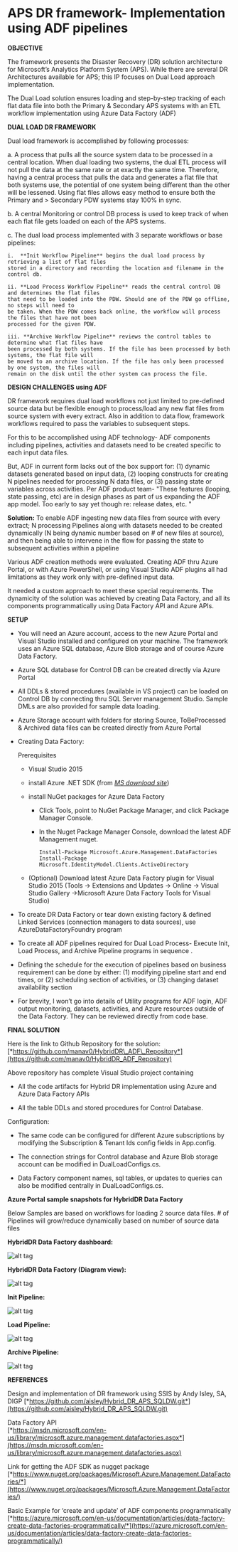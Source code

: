 APS DR framework- Implementation using ADF pipelines
====================================================

**OBJECTIVE**

The framework presents the Disaster Recovery (DR) solution architecture
for Microsoft’s Analytics Platform System (APS). While there are several
DR Architectures available for APS; this IP focuses on Dual Load
approach implementation.    

The Dual Load solution ensures loading and step-by-step tracking of each flat data file into both the Primary & Secondary APS systems with an ETL workflow implementation using Azure Data Factory (ADF)



**DUAL LOAD DR FRAMEWORK**

Dual load framework is accomplished by following processes:

a.  A process that pulls all the source system data to be processed in a
    central location. When dual loading two systems, the dual ETL
    process will not pull the data at the same rate or at exactly the
    same time. Therefore, having a central process that pulls the data
    and generates a flat file that both systems use, the potential of
    one system being different than the other will be lessened. Using
    flat files allows easy method to ensure both the Primary and
    > Secondary PDW systems stay 100% in sync.

b.  A central Monitoring or control DB process is used to keep track of when each flat file gets loaded on each of the APS systems.

c.  The dual load process implemented with 3 separate workflows or base pipelines:

    i.  **Init Workflow Pipeline** begins the dual load process by retrieving a list of flat files
    stored in a directory and recording the location and filename in the control db.

    ii. **Load Process Workflow Pipeline** reads the central control DB and determines the flat files
    that need to be loaded into the PDW. Should one of the PDW go offline, no steps will need to
    be taken. When the PDW comes back online, the workflow will process the files that have not been
    processed for the given PDW.

    iii. **Archive Workflow Pipeline** reviews the control tables to determine what flat files have
    been processed by both systems. If the file has been processed by both systems, the flat file will
    be moved to an archive location. If the file has only been processed by one system, the files will
    remain on the disk until the other system can process the file.




**DESIGN CHALLENGES using ADF**

DR framework requires dual load workflows not just limited to pre-defined source data but be flexible enough to process/load any new flat files from source system with every extract. Also in addition to data flow, framework workflows required to pass the variables to subsequent steps.

For this to be accomplished using ADF technology- ADF components including pipelines, activities and datasets need to be created specific to each input data files. 

But, ADF in current form lacks out of the box support for: (1) dynamic datasets generated based on input data, (2) looping constructs for creating N pipelines needed for processing N data files, or (3) passing state or variables across activities. Per ADF product team- "These features (looping, state passing, etc) are in design phases as part of us expanding the ADF app model. Too early to say yet though re: release dates, etc. "


**Solution:**
To enable ADF ingesting new data files from source with every extract; N processing Pipelines along with datasets needed to be created dynamically (N being dynamic number based on # of new files at source), and then being able to intervene in the flow for passing the state to subsequent activities within a pipeline

Various ADF creation methods were evaluated. Creating ADF thru Azure Portal, or with Azure PowerShell, or using Visual Studio ADF plugins all had limitations as they work only with pre-defined input data. 

It needed a custom approach to meet these special requirements. The dynamicity of the solution was achieved by creating Data Factory, and all its components programmatically using Data Factory API and Azure APIs. 




**SETUP**


-   You will need an Azure account, access to the new Azure Portal and Visual Studio installed and configured on your machine. The framework uses an Azure SQL database, Azure Blob storage and of course Azure Data Factory. 
-   Azure SQL database for Control DB can be created directly via Azure Portal

-   All DDLs & stored procedures (available in VS project) can be loaded on Control DB by connecting thru SQL Server management Studio. Sample DMLs are also provided for sample data loading.
-   Azure Storage account with folders for storing Source, ToBeProcessed & Archived data files can be created directly from Azure Portal

-   Creating Data Factory:

    Prerequisites

    -   Visual Studio 2015
    
    -   install Azure .NET SDK (from [*MS download site*](https://azure.microsoft.com/en-us/downloads/))
    
    -   install NuGet packages for Azure Data Factory
    
        -   Click Tools, point to NuGet Package Manager, and click Package Manager Console.
    
        -   In the Nuget Package Manager Console, download the latest ADF Management nuget.
    
                Install-Package Microsoft.Azure.Management.DataFactories
                Install-Package Microsoft.IdentityModel.Clients.ActiveDirectory
    
    -   (Optional) Download latest Azure Data Factory plugin for Visual Studio 2015 (Tools -&gt; Extensions and
        Updates -&gt; Online -&gt; Visual Studio Gallery -&gt;Microsoft Azure Data Factory Tools for Visual Studio)

<!-- -->

-   To create DR Data Factory or tear down existing factory & defined Linked Services (connection managers to data sources), use AzureDataFactoryFoundry program 

-   To create all ADF pipelines required for Dual Load Process- Execute Init, Load Process, and Archive Pipeline programs in sequence .

-   Defining the schedule for the execution of pipelines based on business
    requirement can be done by either: (1) modifying pipeline start and end times, or (2) scheduling section of activities, or (3)
    changing dataset availability section

-   For brevity, I won’t go into details of Utility programs for ADF login, ADF output monitoring, datasets, activities, and Azure        resources outside of the Data Factory. They can be reviewed directly from code base.



 
 

**FINAL SOLUTION**

Here is the link to Github Repository for the solution:
[*https://github.com/manav0/HybridDR\_ADF\_Repository*](https://github.com/manav0/HybridDR_ADF_Repository)

Above repository has complete Visual Studio project containing

-   All the code artifacts for Hybrid DR implementation using Azure and Azure Data Factory APIs

-   All the table DDLs and stored procedures for Control Database.

Configuration:

-   The same code can be configured for different Azure subscriptions by modifying the Subscription & Tenant Ids config fields in App.config.

-   The connection strings for Control database and Azure Blob storage account can be modified in DualLoadConfigs.cs.

-   Data Factory component names, sql tables, or updates to queries can also be modified centrally in DualLoadConfigs.cs.



**Azure Portal sample snapshots for HybridDR Data Factory** 

Below Samples are based on workflows for loading 2 source data files. # of Pipelines will grow/reduce dynamically based on number of source data files




**HybridDR Data Factory dashboard:** 

![alt tag](https://github.com/manav0/HybridDR_ADF_Repository/blob/master/images/1.png)


**HybridDR Data Factory (Diagram view):**

![alt tag](https://github.com/manav0/HybridDR_ADF_Repository/blob/master/images/2.png)







**Init Pipeline:** 

![alt tag](https://github.com/manav0/HybridDR_ADF_Repository/blob/master/images/3.png)




**Load Pipeline:**

![alt tag](https://github.com/manav0/HybridDR_ADF_Repository/blob/master/images/4.png)




**Archive Pipeline:**

 ![alt tag](https://github.com/manav0/HybridDR_ADF_Repository/blob/master/images/5.png)


**REFERENCES**

Design and implementation of DR framework using SSIS by Andy Isley, SA, DIGP
[*https://github.com/aisley/Hybrid_DR_APS_SQLDW.git*](https://github.com/aisley/Hybrid_DR_APS_SQLDW.git)

Data Factory API                                
[*https://msdn.microsoft.com/en-us/library/microsoft.azure.management.datafactories.aspx*](https://msdn.microsoft.com/en-us/library/microsoft.azure.management.datafactories.aspx)

Link for getting the ADF SDK as nugget package [*https://www.nuget.org/packages/Microsoft.Azure.Management.DataFactories/*](https://www.nuget.org/packages/Microsoft.Azure.Management.DataFactories/)

Basic Example for ‘create and update’ of ADF components programmatically [*https://azure.microsoft.com/en-us/documentation/articles/data-factory-create-data-factories-programmatically/*](https://azure.microsoft.com/en-us/documentation/articles/data-factory-create-data-factories-programmatically/)
